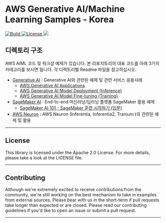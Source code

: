 # AWS Generative AI/Machine Learning Samples - Korea

<p align="left">
    <a href="https://github.com/aws-samples">
            <img alt="Build" src="https://img.shields.io/badge/Contribution-Welcome-blue">
    </a>
    <a href="https://github.com/aws-samples/aws-ai-ml-workshop-kr/blob/master/LICENSE">
        <img alt="License" src="https://img.shields.io/badge/LICENSE-MIT-green">
    </a>
    <a href="https://hits.seeyoufarm.com"><img src="https://hits.seeyoufarm.com/api/count/incr/badge.svg?url=https%3A%2F%2Fgithub.com%2Faws-samples%2Faws-ai-ml-workshop-kr&count_bg=%2379C83D&title_bg=%23555555&icon=&icon_color=%23E7E7E7&title=hits&edge_flat=false"/></a>
</p>

## 디렉토리 구조

AWS AIML 코드 및 워크샵 예제가 있습니다.
본 리포지토리의 대표 코드를 아래 3가지 카테고리를 보시면 됩니다. 각 디렉토리별 Readme 파일을 참고하십시오.

- [Generative AI](https://github.com/aws-samples/aws-ai-ml-workshop-kr/tree/master/genai/aws-gen-ai-kr/20_applications) : Generative AI와 관련된 예제 및 관련 서비스 응용사례
    - [AWS Generative AI Applications](https://github.com/aws-samples/aws-ai-ml-workshop-kr/tree/master/genai/aws-gen-ai-kr/20_applications)
    - [AWS Generative AI Model Deployment (Inference)](https://github.com/aws-samples/aws-ai-ml-workshop-kr/tree/master/genai/aws-gen-ai-kr/40_inference)
    - [AWS Generative AI Model Fine-tuning (Training)](https://github.com/aws-samples/aws-ai-ml-workshop-kr/tree/master/genai/aws-gen-ai-kr/30_fine_tune)
- [SageMaker AI](sagemaker/Readme.md) : End-to-end 머신러닝/딥러닝 플랫폼 SageMaker 활용 예제
    - [SageMaker AI 101 - SageMaker 훈련 시작하기 (입문)](https://github.com/aws-samples/aws-ai-ml-workshop-kr/tree/master/sagemaker/01-sagemaker-101)
- [AWS Neuron](neuron/Readme.md) : AWS Neuron (Inferentia, Inferentia2, Tranium )의 관련된 예제 및 활용


---

## License
This library is licensed under the Apache 2.0 License. For more details, please take a look at the LICENSE file.

---

## Contributing
Although we're extremely excited to receive contributions from the community, we're still working on the best mechanism to take in examples from external sources. Please bear with us in the short-term if pull requests take longer than expected or are closed. Please read our contributing guidelines if you'd like to open an issue or submit a pull request.

---